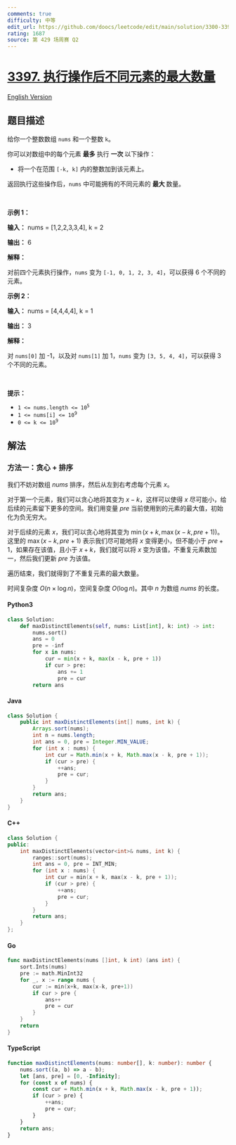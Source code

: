 ```yaml
---
comments: true
difficulty: 中等
edit_url: https://github.com/doocs/leetcode/edit/main/solution/3300-3399/3397.Maximum%20Number%20of%20Distinct%20Elements%20After%20Operations/README.md
rating: 1687
source: 第 429 场周赛 Q2
---
```


<!-- problem:start -->

# [3397. 执行操作后不同元素的最大数量](https://leetcode.cn/problems/maximum-number-of-distinct-elements-after-operations)

[English Version](/solution/3300-3399/3397.Maximum%20Number%20of%20Distinct%20Elements%20After%20Operations/README_EN.md)

## 题目描述

<!-- description:start -->

<p>给你一个整数数组 <code>nums</code> 和一个整数 <code>k</code>。</p>

<p>你可以对数组中的每个元素&nbsp;<strong>最多</strong> 执行 <strong>一次&nbsp;</strong>以下操作：</p>

<ul>
	<li>将一个在范围&nbsp;<code>[-k, k]</code> 内的整数加到该元素上。</li>
</ul>

<p>返回执行这些操作后，<code>nums</code> 中可能拥有的不同元素的&nbsp;<strong>最大&nbsp;</strong>数量。</p>

<p>&nbsp;</p>

<p><strong class="example">示例 1：</strong></p>

<div class="example-block">
<p><strong>输入：</strong> <span class="example-io">nums = [1,2,2,3,3,4], k = 2</span></p>

<p><strong>输出：</strong> <span class="example-io">6</span></p>

<p><strong>解释：</strong></p>

<p>对前四个元素执行操作，<code>nums</code> 变为 <code>[-1, 0, 1, 2, 3, 4]</code>，可以获得 6 个不同的元素。</p>
</div>

<p><strong class="example">示例 2：</strong></p>

<div class="example-block">
<p><strong>输入：</strong> <span class="example-io">nums = [4,4,4,4], k = 1</span></p>

<p><strong>输出：</strong> <span class="example-io">3</span></p>

<p><strong>解释：</strong></p>

<p>对 <code>nums[0]</code> 加 -1，以及对 <code>nums[1]</code> 加 1，<code>nums</code> 变为 <code>[3, 5, 4, 4]</code>，可以获得 3 个不同的元素。</p>
</div>

<p>&nbsp;</p>

<p><strong>提示：</strong></p>

<ul>
	<li><code>1 &lt;= nums.length &lt;= 10<sup>5</sup></code></li>
	<li><code>1 &lt;= nums[i] &lt;= 10<sup>9</sup></code></li>
	<li><code>0 &lt;= k &lt;= 10<sup>9</sup></code></li>
</ul>

<!-- description:end -->

## 解法

<!-- solution:start -->

### 方法一：贪心 + 排序

我们不妨对数组 $\textit{nums}$ 排序，然后从左到右考虑每个元素 $x$。

对于第一个元素，我们可以贪心地将其变为 $x - k$，这样可以使得 $x$ 尽可能小，给后续的元素留下更多的空间。我们用变量 $\textit{pre}$ 当前使用到的元素的最大值，初始化为负无穷大。

对于后续的元素 $x$，我们可以贪心地将其变为 $\min(x + k, \max(x - k, \textit{pre} + 1))$。这里的 $\max(x - k, \textit{pre} + 1)$ 表示我们尽可能地将 $x$ 变得更小，但不能小于 $\textit{pre} + 1$，如果存在该值，且小于 $x + k$，我们就可以将 $x$ 变为该值，不重复元素数加一，然后我们更新 $\textit{pre}$ 为该值。

遍历结束，我们就得到了不重复元素的最大数量。

时间复杂度 $O(n \times \log n)$，空间复杂度 $O(\log n)$。其中 $n$ 为数组 $\textit{nums}$ 的长度。

<!-- tabs:start -->

#### Python3

```python
class Solution:
    def maxDistinctElements(self, nums: List[int], k: int) -> int:
        nums.sort()
        ans = 0
        pre = -inf
        for x in nums:
            cur = min(x + k, max(x - k, pre + 1))
            if cur > pre:
                ans += 1
                pre = cur
        return ans
```

#### Java

```java
class Solution {
    public int maxDistinctElements(int[] nums, int k) {
        Arrays.sort(nums);
        int n = nums.length;
        int ans = 0, pre = Integer.MIN_VALUE;
        for (int x : nums) {
            int cur = Math.min(x + k, Math.max(x - k, pre + 1));
            if (cur > pre) {
                ++ans;
                pre = cur;
            }
        }
        return ans;
    }
}
```

#### C++

```cpp
class Solution {
public:
    int maxDistinctElements(vector<int>& nums, int k) {
        ranges::sort(nums);
        int ans = 0, pre = INT_MIN;
        for (int x : nums) {
            int cur = min(x + k, max(x - k, pre + 1));
            if (cur > pre) {
                ++ans;
                pre = cur;
            }
        }
        return ans;
    }
};
```

#### Go

```go
func maxDistinctElements(nums []int, k int) (ans int) {
	sort.Ints(nums)
	pre := math.MinInt32
	for _, x := range nums {
		cur := min(x+k, max(x-k, pre+1))
		if cur > pre {
			ans++
			pre = cur
		}
	}
	return
}
```

#### TypeScript

```ts
function maxDistinctElements(nums: number[], k: number): number {
    nums.sort((a, b) => a - b);
    let [ans, pre] = [0, -Infinity];
    for (const x of nums) {
        const cur = Math.min(x + k, Math.max(x - k, pre + 1));
        if (cur > pre) {
            ++ans;
            pre = cur;
        }
    }
    return ans;
}
```

<!-- tabs:end -->

<!-- solution:end -->

<!-- problem:end -->
